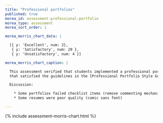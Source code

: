 ```yaml
---
title: "Professional portfolios"
published: true
morea_id: assessment-professional-portfolio
morea_type: assessment
morea_sort_order: 1

morea_morris_chart_data: |

  [{ y: 'Excellent', num: 2},
   { y: 'Satisfactory', num: 20 },
   { y: 'Unsatisfactory', num: 4 }]

morea_morris_chart_caption: |

  This assessment verified that students implemented a professional portfolio 
  that satisfied the guidelines in the [Professional Portfolio Style Guide](/morea/020.professional-persona/reading-4.html).

  Discussion:

    * Some portfolios failed checklist items (remove commenting mechanism, poor home page picture, navbar does not link directly to PDF resume, home page not informative)
    * Some resumes were poor quality (comic sans font)

---
```


{%  include assessment-morris-chart.html  %}


